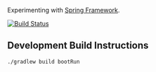 Experimenting with [Spring Framework](https://spring.io/).

[![Build Status](https://travis-ci.com/jg210/spring-experiments.svg?branch=master)](https://travis-ci.com/jg210/spring-experiments)

## Development Build Instructions

```
./gradlew build bootRun
```

